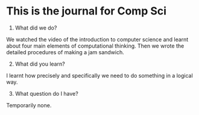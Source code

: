 # This is the journal for Comp Sci

1. What did we do?

  We watched the video of the introduction to computer science and learnt about four main elements of computational thinking.   Then we wrote the detailed procedures of making a jam sandwich.
  
2. What did you learn?

  I learnt how precisely and specifically we need to do something in a logical way.  
  
3. What question do I have?

  
  Temporarily none.

